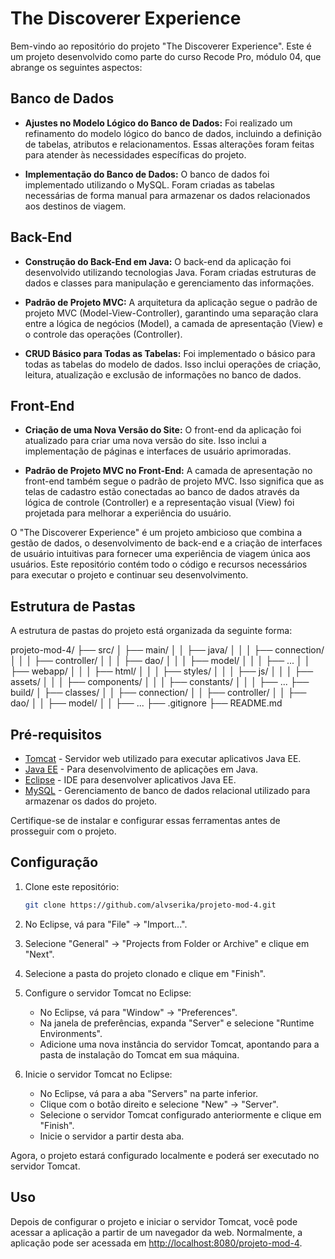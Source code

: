# The Discoverer Experience

Bem-vindo ao repositório do projeto "The Discoverer Experience". Este é um projeto desenvolvido como parte do curso Recode Pro, módulo 04, que abrange os seguintes aspectos:

## Banco de Dados

- **Ajustes no Modelo Lógico do Banco de Dados:** Foi realizado um refinamento do modelo lógico do banco de dados, incluindo a definição de tabelas, atributos e relacionamentos. Essas alterações foram feitas para atender às necessidades específicas do projeto.

- **Implementação do Banco de Dados:** O banco de dados foi implementado utilizando o MySQL. Foram criadas as tabelas necessárias de forma manual para armazenar os dados relacionados aos destinos de viagem.

## Back-End

- **Construção do Back-End em Java:** O back-end da aplicação foi desenvolvido utilizando tecnologias Java. Foram criadas estruturas de dados e classes para manipulação e gerenciamento das informações.

- **Padrão de Projeto MVC:** A arquitetura da aplicação segue o padrão de projeto MVC (Model-View-Controller), garantindo uma separação clara entre a lógica de negócios (Model), a camada de apresentação (View) e o controle das operações (Controller).

- **CRUD Básico para Todas as Tabelas:** Foi implementado o básico para todas as tabelas do modelo de dados. Isso inclui operações de criação, leitura, atualização e exclusão de informações no banco de dados.

## Front-End

- **Criação de uma Nova Versão do Site:** O front-end da aplicação foi atualizado para criar uma nova versão do site. Isso inclui a implementação de páginas e interfaces de usuário aprimoradas.

- **Padrão de Projeto MVC no Front-End:** A camada de apresentação no front-end também segue o padrão de projeto MVC. Isso significa que as telas de cadastro estão conectadas ao banco de dados através da lógica de controle (Controller) e a representação visual (View) foi projetada para melhorar a experiência do usuário.

O "The Discoverer Experience" é um projeto ambicioso que combina a gestão de dados, o desenvolvimento de back-end e a criação de interfaces de usuário intuitivas para fornecer uma experiência de viagem única aos usuários. Este repositório contém todo o código e recursos necessários para executar o projeto e continuar seu desenvolvimento.


## Estrutura de Pastas

A estrutura de pastas do projeto está organizada da seguinte forma:

projeto-mod-4/
├── src/
│   ├── main/
│   │   ├── java/
│   │   │   ├── connection/
│   │   │   ├── controller/
│   │   │   ├── dao/
│   │   │   ├── model/
│   │   │   ├── ...
│   │   ├── webapp/
│   │   │   ├── html/
│   │   │   ├── styles/
│   │   │   ├── js/
│   │   │   ├── assets/
│   │   │   ├── components/
│   │   │   ├── constants/
│   │   │   ├── ...
├── build/
│   ├── classes/
│   │   ├── connection/
│   │   ├── controller/
│   │   ├── dao/
│   │   ├── model/
│   │   ├── ...
├── .gitignore
├── README.md


## Pré-requisitos

- [Tomcat](http://tomcat.apache.org/) - Servidor web utilizado para executar aplicativos Java EE.
- [Java EE](https://www.oracle.com/java/technologies/java-ee-glance.html) - Para desenvolvimento de aplicações em Java.
- [Eclipse](https://www.eclipse.org/) - IDE para desenvolver aplicativos Java EE.
- [MySQL](https://www.mysql.com/) - Gerenciamento de banco de dados relacional utilizado para armazenar os dados do projeto.

Certifique-se de instalar e configurar essas ferramentas antes de prosseguir com o projeto.

## Configuração

1. Clone este repositório:

   ```bash
   git clone https://github.com/alvserika/projeto-mod-4.git
   
2. No Eclipse, vá para "File" -> "Import...".
3. Selecione "General" -> "Projects from Folder or Archive" e clique em "Next".
4. Selecione a pasta do projeto clonado e clique em "Finish".

5. Configure o servidor Tomcat no Eclipse:

   - No Eclipse, vá para "Window" -> "Preferences".
   - Na janela de preferências, expanda "Server" e selecione "Runtime Environments".
   - Adicione uma nova instância do servidor Tomcat, apontando para a pasta de instalação do Tomcat em sua máquina.

6. Inicie o servidor Tomcat no Eclipse:

   - No Eclipse, vá para a aba "Servers" na parte inferior.
   - Clique com o botão direito e selecione "New" -> "Server".
   - Selecione o servidor Tomcat configurado anteriormente e clique em "Finish".
   - Inicie o servidor a partir desta aba.

Agora, o projeto estará configurado localmente e poderá ser executado no servidor Tomcat.

## Uso

Depois de configurar o projeto e iniciar o servidor Tomcat, você pode acessar a aplicação a partir de um navegador da web. Normalmente, a aplicação pode ser acessada em [http://localhost:8080/projeto-mod-4](http://localhost:8080/projeto-mod-4).




